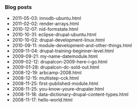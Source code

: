 ### Blog posts

* 2011-05-03: innodb-ubuntu.html
* 2011-02-02: render-arrays.html
* 2010-12-07: nid-formstate.html
* 2010-10-31: eclipse-drupal-ubuntu.html
* 2010-10-02: drupal-development-linux.html
* 2010-09-11: module-development-and-other-things.html
* 2009-11-04: drupal-training-beginner-level.html
* 2009-09-21: my-name-datemodule.html
* 2009-02-12: drupalcon-2009-here-i-go.html
* 2009-01-28: drupalcon-dc-sold-out.html
* 2008-12-19: arbcamp-2008.html
* 2008-12-15: multistep-cck.html
* 2008-11-25: first-published-module.html
* 2008-11-25: you-know-youre-drupaler.html
* 2008-11-18: data-dictionary-drupal-content-types.html
* 2008-11-17: hello-world.html
